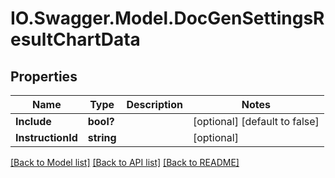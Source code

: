 # IO.Swagger.Model.DocGenSettingsResultChartData
## Properties

Name | Type | Description | Notes
------------ | ------------- | ------------- | -------------
**Include** | **bool?** |  | [optional] [default to false]
**InstructionId** | **string** |  | [optional] 

[[Back to Model list]](../README.md#documentation-for-models) [[Back to API list]](../README.md#documentation-for-api-endpoints) [[Back to README]](../README.md)

